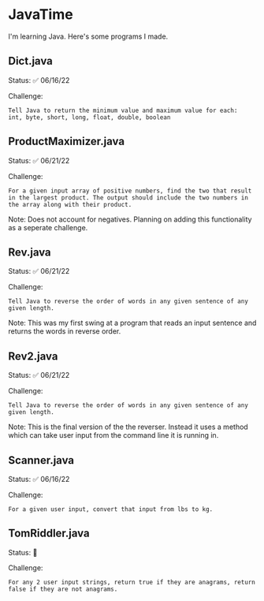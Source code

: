 # JavaTime
I'm learning Java. Here's some programs I made. 

## Dict.java
Status: ✅ 06/16/22

Challenge:
```
Tell Java to return the minimum value and maximum value for each: 
int, byte, short, long, float, double, boolean
```

## ProductMaximizer.java
Status: ✅ 06/21/22

Challenge: 
```
For a given input array of positive numbers, find the two that result in the largest product. The output should include the two numbers in the array along with their product.
```
Note: Does not account for negatives. Planning on adding this functionality as a seperate challenge. 

## Rev.java
Status: ✅ 06/21/22

Challenge: 
```
Tell Java to reverse the order of words in any given sentence of any given length.
```
Note: This was my first swing at a program that reads an input sentence and returns the words in reverse order. 

## Rev2.java
Status: ✅ 06/21/22

Challenge: 
```
Tell Java to reverse the order of words in any given sentence of any given length.
```
Note: This is the final version of the the reverser. Instead it uses a method which can take user input from the command line it is running in. 

## Scanner.java
Status: ✅ 06/16/22

Challenge: 
```
For a given user input, convert that input from lbs to kg. 
```

## TomRiddler.java
Status: 🚫

Challenge:
```
For any 2 user input strings, return true if they are anagrams, return false if they are not anagrams. 
```
